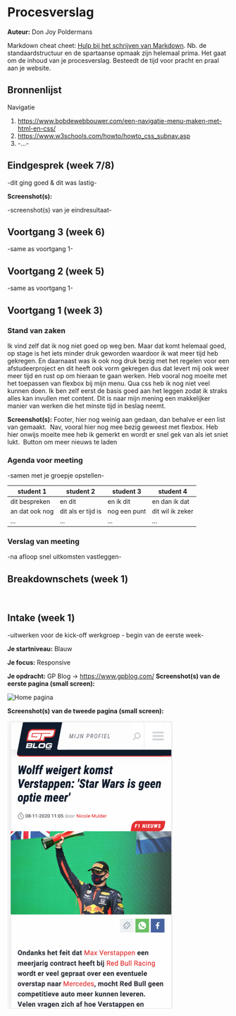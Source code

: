 # Procesverslag
**Auteur:** Don Joy Poldermans

Markdown cheat cheet: [Hulp bij het schrijven van Markdown](https://github.com/adam-p/markdown-here/wiki/Markdown-Cheatsheet). Nb. de standaardstructuur en de spartaanse opmaak zijn helemaal prima. Het gaat om de inhoud van je procesverslag. Besteedt de tijd voor pracht en praal aan je website.



## Bronnenlijst
Navigatie
1. https://www.bobdewebbouwer.com/een-navigatie-menu-maken-met-html-en-css/
2. https://www.w3schools.com/howto/howto_css_subnav.asp
3. -...-



## Eindgesprek (week 7/8)

-dit ging goed & dit was lastig-

**Screenshot(s):**

-screenshot(s) van je eindresultaat-



## Voortgang 3 (week 6)

-same as voortgang 1-



## Voortgang 2 (week 5)

-same as voortgang 1-



## Voortgang 1 (week 3)

### Stand van zaken
Ik vind zelf dat ik nog niet goed op weg ben. Maar dat komt helemaal goed, op stage is het iets minder druk geworden waardoor ik wat meer tijd heb gekregen. En daarnaast was ik ook nog druk bezig met het regelen voor een afstudeerproject en dit heeft ook vorm gekregen dus dat levert mij ook weer meer tijd en rust op om hieraan te gaan werken.
Heb vooral nog moeite met het toepassen van flexbox bij mijn menu.
Qua css heb ik nog niet veel kunnen doen.
Ik ben zelf eerst de basis goed aan het leggen zodat ik straks alles kan invullen met content. Dit is naar mijn mening een makkelijker manier van werken die het minste tijd in beslag neemt.

**Screenshot(s):**
Footer, hier nog weinig aan gedaan, dan behalve er een list van gemaakt.
<img scr="images\Screenshot_2.png"> 
Nav, vooral hier nog mee bezig geweest met flexbox. Heb hier onwijs moeite mee heb ik gemerkt en wordt er snel gek van als iet sniet lukt.
<img scr="images\Screenshot_1.png">
Button om meer nieuws te laden
<img scr="images\Screenshot_3.png">
### Agenda voor meeting

-samen met je groepje opstellen-

| student 1      | student 2          | student 3    | student 4        |
| ---            | ---                | ---          | ---              |
| dit bespreken  | en dit             | en ik dit    | en dan ik dat    |
| an dat ook nog | dit als er tijd is | nog een punt | dit wil ik zeker |
| ...            | ...                | ...          | ...              |

### Verslag van meeting

-na afloop snel uitkomsten vastleggen-



## Breakdownschets (week 1)

<img scr="C:\Users\Yotohi\Documents\GitHub\Frontend20-21\images\Group 2.png">



## Intake (week 1)
-uitwerken voor de kick-off werkgroep - begin van de eerste week-

**Je startniveau:** Blauw

**Je focus:** Responsive

**Je opdracht:** GP Blog -> https://www.gpblog.com/
**Screenshot(s) van de eerste pagina (small screen):**

<img src="Schermafbeelding 2020-11-08 om 12.32.30.png" width="375px" alt="Home pagina">

**Screenshot(s) van de tweede pagina (small screen):**


<img src="images/Schermafbeelding 2020-11-08 om 12.32.45.png" width="375px" alt="omschrijving van de pagina">
